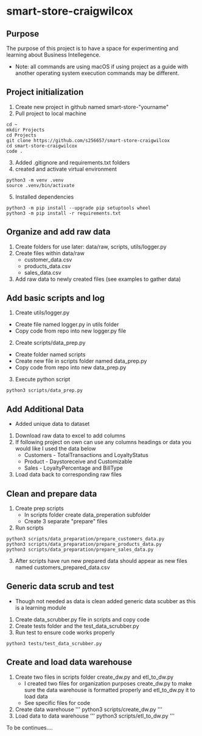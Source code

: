 # smart-store-craigwilcox
## Purpose
The purpose of this project is to have a space for experimenting and learning about Business Intellegence.

- Note: all commands are using macOS if using project as a guide with another operating system execution commands may be different.

## Project initialization
1. Create new project in github named smart-store-"yourname"
2. Pull project to local machine
```
cd ~
mkdir Projects
cd Projects
git clone https://github.com/s256657/smart-store-craigwilcox
cd smart-store-craigwilcox
code .
```
3. Added .gitignore and requirements.txt folders
4. created and activate virtual environment
```
python3 -m venv .venv
source .venv/bin/activate
```
5. Installed dependencies
```
python3 -m pip install --upgrade pip setuptools wheel
python3 -m pip install -r requirements.txt
```

## Organize and add raw data
1. Create folders for use later: data/raw, scripts, utils/logger.py
2. Create files within data/raw
   - customer_data.csv
   - products_data.csv
   - sales_data.csv
3. Add raw data to newly created files (see examples to gather data)

## Add basic scripts and log
1. Create utils/logger.py
- Create file named logger.py in utils folder
- Copy code from repo into new logger.py file
2. Create scripts/data_prep.py
- Create folder named scripts
- Create new file in scripts folder named data_prep.py
- Copy code from repo into new data_prep.py
3. Execute python script
```
python3 scripts/data_prep.py
```

## Add Additional Data
- Added unique data to dataset 
1. Download raw data to excel to add columns
2. If following project on own can use any columns headings or data you would like I used the data below
   - Customers - TotalTransactions and LoyaltyStatus
   - Product - Daystoreceive and Customizable
   - Sales - LoyaltyPercentage and BillType
3. Load data back to corresponding raw files

## Clean and prepare data
1. Create prep scripts
   - In scripts folder create data_preperation subfolder
   - Create 3 separate "prepare" files 
2. Run scripts
```
python3 scripts/data_preparation/prepare_customers_data.py
python3 scripts/data_preparation/prepare_products_data.py
python3 scripts/data_preparation/prepare_sales_data.py
```
3. After scripts have run new prepared data should appear as new files named customers_prepared_data.csv

## Generic data scrub and test
- Though not needed as data is clean added generic data scubber as this is a learning module
1. Create data_scrubber.py file in scripts and copy code
2. Create tests folder and the test_data_scrubber.py 
3. Run test to ensure code works properly
```
python3 tests/test_data_scrubber.py
```

## Create and load data warehouse
1. Create two files in scripts folder create_dw.py and etl_to_dw.py
   - I created two files for organization purposes create_dw.py to make sure the data warehouse is formatted properly and etl_to_dw.py it to load data
   - See specific files for code
2. Create data warehouse
'''
python3 scripts/create_dw.py
'''
3. Load data to data warehouse
'''
python3 scripts/etl_to_dw.py
'''

To be continues....
